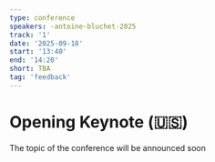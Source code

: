 ```yaml
---
type: conference
speakers: -antoine-bluchet-2025
track: '1'
date: '2025-09-18'
start: '13:40'
end: '14:20'
short: TBA 
tag: 'feedback'
---
```


# Opening Keynote (🇺🇸)

The topic of the conference will be announced soon
